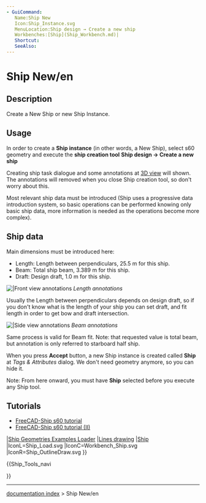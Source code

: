 ```yaml
---
- GuiCommand:
   Name:Ship New‏‎
   Icon:Ship_Instance.svg
   MenuLocation:Ship design → Create a new ship
   Workbenches:[Ship](Ship_Workbench.md)|
   Shortcut:
   SeeAlso:
---
```


# Ship New/en

## Description

Create a New Ship or new Ship Instance.

## Usage

In order to create a **Ship instance** (in other words, a New Ship), select s60 geometry and execute the **ship creation tool** **Ship design → Create a new ship**

Creating ship task dialogue and some annotations at [3D view](3D_view.md) will shown. The annotations will removed when you close Ship creation tool, so don\'t worry about this.

Most relevant ship data must be introduced (Ship uses a progressive data introduction system, so basic operations can be performed knowing only basic ship data, more information is needed as the operations become more complex).

## Ship data 

Main dimensions must be introduced here:

-   Length: Length between perpendiculars, 25.5 m for this ship.
-   Beam: Total ship beam, 3.389 m for this ship.
-   Draft: Design draft, 1.0 m for this ship.

![\|Front view annotations](images/FreeCAD-Ship-S60ShipCreationFront.png ) *Length annotations*

Usually the Length between perpendiculars depends on design draft, so if you don\'t know what is the length of your ship you can set draft, and fit length in order to get bow and draft intersection.

![\|Side view annotations](images/FreeCAD-Ship-S60ShipCreationSide.png ) *Beam annotations*

Same process is valid for Beam fit. Note: that requested value is total beam, but annotation is only referred to starboard half ship.

When you press **Accept** button, a new Ship instance is created called **Ship** at *Tags & Attributes* dialog. We don\'t need geometry anymore, so you can hide it.

Note: From here onward, you must have **Ship** selected before you execute any Ship tool.

## Tutorials

-   [FreeCAD-Ship s60 tutorial ](FreeCAD-Ship_s60_tutorial.md)
-   [FreeCAD-Ship s60 tutorial (II)](FreeCAD-Ship_s60_tutorial_(II).md)

\|[Ship Geometries Examples Loader](Ship_Geometries_Examples.md) \|[Lines drawing](Ship_Outline.md) \|[Ship](Ship_Workbench.md) \|IconL=Ship\_Load.svg \|IconC=Workbench\_Ship.svg \|IconR=Ship\_OutlineDraw.svg }}


{{Ship_Tools_navi

}}

---
[documentation index](../README.md) > Ship New/en
